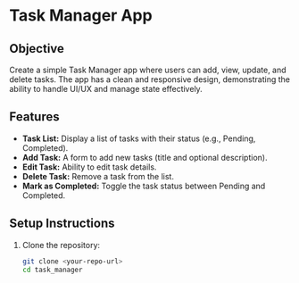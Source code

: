 # Task Manager App

## Objective
Create a simple Task Manager app where users can add, view, update, and delete tasks. The app has a clean and responsive design, demonstrating the ability to handle UI/UX and manage state effectively.

## Features
- **Task List:** Display a list of tasks with their status (e.g., Pending, Completed).
- **Add Task:** A form to add new tasks (title and optional description).
- **Edit Task:** Ability to edit task details.
- **Delete Task:** Remove a task from the list.
- **Mark as Completed:** Toggle the task status between Pending and Completed.

## Setup Instructions
1. Clone the repository:
   ```bash
   git clone <your-repo-url>
   cd task_manager